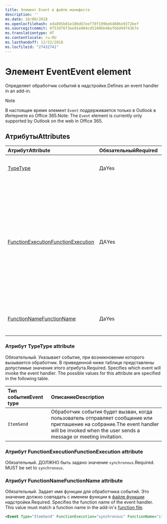 ```yaml
---
title: Элемент Event в файле манифеста
description: ''
ms.date: 10/09/2018
ms.openlocfilehash: eda895b01e106d67eef70f199be64086e9372bef
ms.sourcegitcommit: 6f53df6f3ee91e084cd5160bb48afbbd49743b7e
ms.translationtype: HT
ms.contentlocale: ru-RU
ms.lasthandoff: 12/22/2018
ms.locfileid: "27432741"
---
```

# <a name="event-element"></a><span data-ttu-id="19ecc-102">Элемент Event</span><span class="sxs-lookup"><span data-stu-id="19ecc-102">Event element</span></span>

<span data-ttu-id="19ecc-103">Определяет обработчик событий в надстройке.</span><span class="sxs-lookup"><span data-stu-id="19ecc-103">Defines an event handler in an add-in.</span></span>

> [!NOTE] 
> <span data-ttu-id="19ecc-104">В настоящее время элемент `Event` поддерживается только в Outlook в Интернете из Office 365.</span><span class="sxs-lookup"><span data-stu-id="19ecc-104">Note: The `Event` element is currently only supported by Outlook on the web in Office 365.</span></span>

## <a name="attributes"></a><span data-ttu-id="19ecc-105">Атрибуты</span><span class="sxs-lookup"><span data-stu-id="19ecc-105">Attributes</span></span>

|  <span data-ttu-id="19ecc-106">Атрибут</span><span class="sxs-lookup"><span data-stu-id="19ecc-106">Attribute</span></span>  |  <span data-ttu-id="19ecc-107">Обязательный</span><span class="sxs-lookup"><span data-stu-id="19ecc-107">Required</span></span>  |  <span data-ttu-id="19ecc-108">Описание</span><span class="sxs-lookup"><span data-stu-id="19ecc-108">Description</span></span>  |
|:-----|:-----|:-----|
|  [<span data-ttu-id="19ecc-109">Type</span><span class="sxs-lookup"><span data-stu-id="19ecc-109">Type</span></span>](#type-attribute)  |  <span data-ttu-id="19ecc-110">Да</span><span class="sxs-lookup"><span data-stu-id="19ecc-110">Yes</span></span>  | <span data-ttu-id="19ecc-111">Задает обрабатываемое событие.</span><span class="sxs-lookup"><span data-stu-id="19ecc-111">Specifies the event to handle.</span></span> |
|  [<span data-ttu-id="19ecc-112">FunctionExecution</span><span class="sxs-lookup"><span data-stu-id="19ecc-112">FunctionExecution</span></span>](#functionexecution-attribute)  |  <span data-ttu-id="19ecc-113">ДА</span><span class="sxs-lookup"><span data-stu-id="19ecc-113">Yes</span></span>  | <span data-ttu-id="19ecc-p101">Задает способ выполнения обработчика событий (асинхронное или синхронное). В настоящее время поддерживаются только синхронные обработчики событий.</span><span class="sxs-lookup"><span data-stu-id="19ecc-p101">Specifies the execution style for the event handler, asynchronous or synchronous. Currently only synchronous event handlers are supported.</span></span> |
|  [<span data-ttu-id="19ecc-116">FunctionName</span><span class="sxs-lookup"><span data-stu-id="19ecc-116">FunctionName</span></span>](#functionname-attribute)  |  <span data-ttu-id="19ecc-117">Да</span><span class="sxs-lookup"><span data-stu-id="19ecc-117">Yes</span></span>  | <span data-ttu-id="19ecc-118">Задает имя функции для обработчика событий.</span><span class="sxs-lookup"><span data-stu-id="19ecc-118">Specifies the function name for the event handler.</span></span> |

### <a name="type-attribute"></a><span data-ttu-id="19ecc-119">Атрибут Type</span><span class="sxs-lookup"><span data-stu-id="19ecc-119">Type attribute</span></span>

<span data-ttu-id="19ecc-p102">Обязательный. Указывает событие, при возникновении которого вызывается обработчик. В приведенной ниже таблице представлены допустимые значения этого атрибута.</span><span class="sxs-lookup"><span data-stu-id="19ecc-p102">Required. Specifies which event will invoke the event handler. The possible values for this attribute are specified in the following table.</span></span>

|  <span data-ttu-id="19ecc-123">Тип события</span><span class="sxs-lookup"><span data-stu-id="19ecc-123">Event type</span></span>  |  <span data-ttu-id="19ecc-124">Описание</span><span class="sxs-lookup"><span data-stu-id="19ecc-124">Description</span></span>  |
|:-----|:-----|
|  `ItemSend`  |  <span data-ttu-id="19ecc-125">Обработчик события будет вызван, когда пользователь отправляет сообщение или приглашение на собрание.</span><span class="sxs-lookup"><span data-stu-id="19ecc-125">The event handler will be invoked when the user sends a message or meeting invitation.</span></span>  |

### <a name="functionexecution-attribute"></a><span data-ttu-id="19ecc-126">Атрибут FunctionExecution</span><span class="sxs-lookup"><span data-stu-id="19ecc-126">FunctionExecution attribute</span></span>

<span data-ttu-id="19ecc-p103">Обязательный. ДОЛЖНО быть задано значение `synchronous`.</span><span class="sxs-lookup"><span data-stu-id="19ecc-p103">Required. MUST be set to `synchronous`.</span></span>

### <a name="functionname-attribute"></a><span data-ttu-id="19ecc-129">Атрибут FunctionName</span><span class="sxs-lookup"><span data-stu-id="19ecc-129">FunctionName attribute</span></span>

<span data-ttu-id="19ecc-p104">Обязательный. Задает имя функции для обработчика событий. Это значение должно совпадать с именем функции в [файле функции](functionfile.md) надстройки.</span><span class="sxs-lookup"><span data-stu-id="19ecc-p104">Required. Specifies the function name of the event handler. This value must match a function name in the add-in's [function file](functionfile.md).</span></span>

```xml
<Event Type="ItemSend" FunctionExecution="synchronous" FunctionName="itemSendHandler" /> 
```